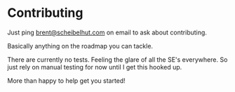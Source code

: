 Contributing
==============

Just ping brent@scheibelhut.com on email to ask about contributing.

Basically anything on the roadmap you can tackle.

There are currently no tests. Feeling the glare of all the SE's everywhere. So just rely on manual testing for now until I get this hooked up.

More than happy to help get you started!